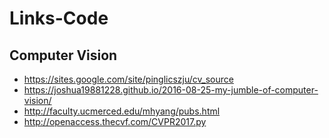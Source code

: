 # Links-Code

## Computer Vision

- https://sites.google.com/site/pinglicszju/cv_source
- https://joshua19881228.github.io/2016-08-25-my-jumble-of-computer-vision/
- http://faculty.ucmerced.edu/mhyang/pubs.html
- http://openaccess.thecvf.com/CVPR2017.py

